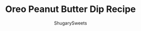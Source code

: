 ---
layout: ../../layouts/MarkdownPostLayout.astro
title: Oreo Peanut Butter Dip Recipe
author: ShugarySweets
pubDate: 2019-01-15
description: "Oreo Peanut Butter Dip is an easy, creamy spread perfect for dessert or as an appetizer. Whip it up in minutes for your next party!"
image_url: https://www.shugarysweets.com/wp-content/uploads/2013/02/OPBDIP2.jpg
tags: ["Desserts","American"]
calories: 370
protein: 9
carbohydrates: 30
fats: 26
fiber: 3
ingredients: ["1 1/2 cups creamy peanut butter","1 cup white chocolate morsels","1/2 cup Nutella","12 Oreos, crushed"]
serves: 12
time: "8 minutes"
prepTime: "5 minutes"
instructions: ["In microwave, mix peanut butter, nutella and white chocolate morsels. Microwave on medium heat for 1 minute. Stir and heat by 15 second intervals until white chocolate is completely melted.","Fold in crushed Oreos and store in glass jar, completely sealed.","Serve with crackers and fruit, enjoy! Also great with Pretzel Crisps!"]
nutrition: ["370 calories","30 grams carbohydrates","3 milligrams cholesterol","26 grams fat","3 grams fiber","9 grams protein","9 grams saturated fat","215 grams sodium","20 grams sugar","0 grams trans fat","12 grams unsaturated fat"]
---